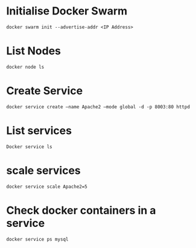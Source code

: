 # Initialise Docker Swarm
`docker swarm init --advertise-addr <IP Address>`

# List Nodes
`docker node ls`

# Create Service
`docker service create –name Apache2 –mode global -d -p 8003:80 httpd`

# List services
`Docker service ls`

# scale services
`docker service scale Apache2=5`

# Check docker containers in a service
`docker service ps mysql`
